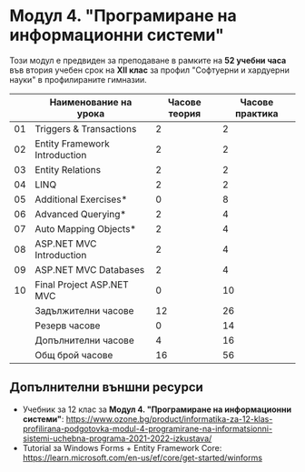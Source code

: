 # Модул 4. "Програмиране на информационни системи"

Този модул е предвиден за преподаване в рамките на **52 учебни часа** във втория учебен срок на **XII клас** за профил "Софтуерни и хардуерни науки" в профилираните гимназии.

|    | Наименование на урока                    | Часове теория | Часове практика |
|----|------------------------------------------|---------------|-----------------|
| 01 | Triggers & Transactions                  |       2       |        2        |
| 02 | Entity Framework Introduction            |       2       |        2        |
| 03 | Entity Relations                         |       2       |        2        |
| 04 | LINQ                                     |       2       |        2        |
| 05 | Additional Exercises*                    |       0       |        8        |
| 06 | Advanced Querying*                       |       2       |        4        |
| 07 | Auto Mapping Objects*                    |       2       |        4        |
| 08 | ASP.NET MVC Introduction                 |       2       |        4        |
| 09 | ASP.NET MVC Databases                    |       2       |        4        |
| 10 | Final Project ASP.NET MVC                |       0       |        10       |
|    | Задължителни часове                      |       12      |        26       |
|    | Резерв часове                            |       0       |        14       |
|    | Допълнителни часове                      |       4       |        16       |
|    | Общ брой часове                          |       16      |        56       |

## Допълнителни външни ресурси
  - Учебник за 12 клас за **Модул 4. "Програмиране на информационни системи"**: https://www.ozone.bg/product/informatika-za-12-klas-profilirana-podgotovka-modul-4-programirane-na-informatsionni-sistemi-uchebna-programa-2021-2022-izkustava/
  - Tutorial за Windows Forms + Entity Framework Core: https://learn.microsoft.com/en-us/ef/core/get-started/winforms

